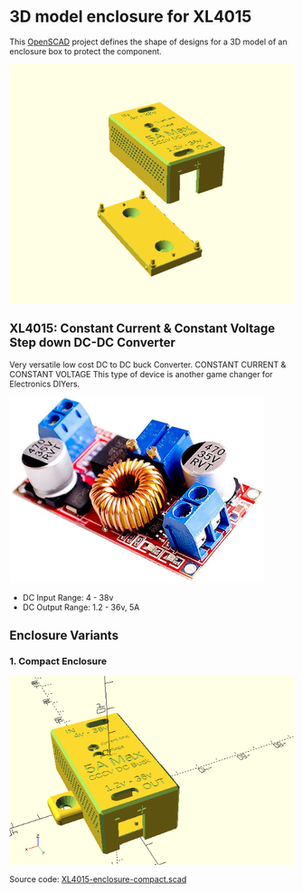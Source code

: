# 3D model enclosure for XL4015

This [OpenSCAD](https://openscad.org/) project defines the shape of designs for a 3D model of an enclosure box to protect the component.

![Photo: Rendered Enclosure](./screenshots/preview.png)

## XL4015: Constant Current & Constant Voltage Step down DC-DC Converter

Very versatile low cost DC to DC buck Converter. CONSTANT CURRENT & CONSTANT VOLTAGE This type of device is another game changer for Electronics DIYers.

![Photo: Top View](./screenshots/advertisement.jpg)

- DC Input Range:  4 - 38v
- DC Output Range: 1.2 - 36v, 5A

## Enclosure Variants

### 1. Compact Enclosure

![Photo: Enclosure for XL4015](./screenshots/preview-complete.png)

Source code: [XL4015-enclosure-compact.scad](./XL4015-enclosure-compact.scad)


